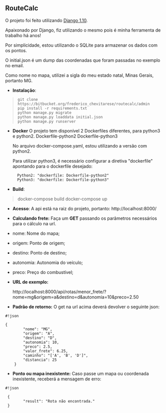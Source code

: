 ## **RouteCalc** ##
O projeto foi feito utilizando [Django 1.10](https://www.djangoproject.com/).

Apaixonado por Django, fiz utilizando o mesmo pois é minha ferramenta de trabalho há anos!

Por simplicidade, estou utilizando o SQLite para armazenar os dados com os pontos.

O initial.json é um dump das coordenadas que foram passadas no exemplo no email.

Como nome no mapa, utilizei a sigla do meu estado natal, Minas Gerais, portanto MG.


* **Instalação**:

>     git clone https://bitbucket.org/frederico_chevitarese/routecalc/admin
>     pip install -r requirements.txt
>     python manage.py migrate
>     python manage.py loaddata initial.json
>     python manage.py runserver

* **Docker**
    O projeto tem disponível 2 Dockerfiles diferentes, para python3 e python2.
Dockerfile-python2
Dockerfile-python3

    No arquivo docker-compose.yaml, estou utilizando a versão com python2.

    Para utilizar python3, é necessário configurar a diretiva "dockerfile" apontando para o dockerfile desejado:

        Python2: "dockerfile: Dockerfile-python2"
        Python3: "dockerfile: Dockerfile-python3"


* **Build**:


>  docker-compose build
>  docker-compose up


 * **Acesso**:
    A api está na raiz do projeto, portanto:
    http://localhost:8000/


 * **Calculando frete:**
    Faça um **GET** passando os parâmetros necessários para o cálculo na url.


 * nome: Nome do mapa;
 * origem: Ponto de origem;
 * destino: Ponto de destino;
 * autonomia: Autonomia do veículo;
 * preco: Preço do combustível;

 * **URL de exemplo:**

    http://localhost:8000/api/rotas/menor_frete/?nome=mg&origem=a&destino=d&autonomia=10&preco=2.50



 * **Padrão de retorno:**
    O get na url acima deverá devolver o seguinte json:

```
#!json

{
        "nome": "MG",
        "origem": "A",
        "destino": "D",
        "autonomia": 10,
        "preco": 2.5,
        "valor_frete": 6.25,
        "caminho": "['A', 'B', 'D']",
        "distancia": 25
    }

```


* **Ponto ou mapa inexistente:**
    Caso passe um mapa ou coordenada inexistente, receberá a mensagem de erro:

```
#!json

 {
        "result": "Rota não encontrada."
 }
```